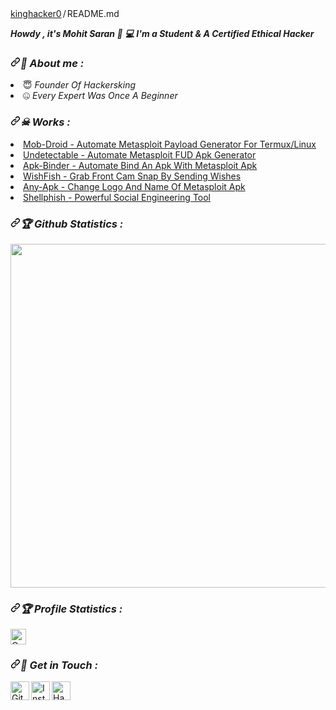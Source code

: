 <div class="position-relative">   
  <div class="Box mt-4">
  <div class="Box-body p-4">
    <div class="d-flex flex-justify-between">
      <div class="text-mono text-small mb-3">
        <a href="https://github.com/kinghacker0" class="no-underline Link--primary">kinghacker0</a><span class="color-fg-muted d-inline-block" style="padding:0px 2px;">/</span>README<span class="color-fg-muted">.md</span>
      </div>


</path></svg></a><b><i>Howdy , it's Mohit Saran <g-emoji class="g-emoji" alias="wave" fallback-src="https://github.githubassets.com/images/icons/emoji/unicode/1f44b.png">👋</g-emoji></i></b></h2>
<b><i><g-emoji class="g-emoji" alias="computer" fallback-src="https://github.githubassets.com/images/icons/emoji/unicode/1f4bb.png">💻</g-emoji> I'm a Student &amp; A Certified Ethical Hacker</i></b>
<h3 dir="auto"><a id="user-content--about-me-" class="anchor" aria-hidden="true" href="#-about-me-"><svg class="octicon octicon-link" viewBox="0 0 16 16" version="1.1" width="16" height="16" aria-hidden="true"><path fill-rule="evenodd" d="M7.775 3.275a.75.75 0 001.06 1.06l1.25-1.25a2 2 0 112.83 2.83l-2.5 2.5a2 2 0 01-2.83 0 .75.75 0 00-1.06 1.06 3.5 3.5 0 004.95 0l2.5-2.5a3.5 3.5 0 00-4.95-4.95l-1.25 1.25zm-4.69 9.64a2 2 0 010-2.83l2.5-2.5a2 2 0 012.83 0 .75.75 0 001.06-1.06 3.5 3.5 0 00-4.95 0l-2.5 2.5a3.5 3.5 0 004.95 4.95l1.25-1.25a.75.75 0 00-1.06-1.06l-1.25 1.25a2 2 0 01-2.83 0z"></path></svg></a><b><i><g-emoji class="g-emoji" alias="cowboy_hat_face" fallback-src="https://github.githubassets.com/images/icons/emoji/unicode/1f920.png">🤠</g-emoji> About me :</i></b></h3>
<li> <g-emoji class="g-emoji" alias="innocent" fallback-src="https://github.githubassets.com/images/icons/emoji/unicode/1f607.png">😇</g-emoji> <i>Founder Of Hackersking</i></li>
<li> <g-emoji class="g-emoji" alias="zipper_mouth_face" fallback-src="https://github.githubassets.com/images/icons/emoji/unicode/1f910.png">🤐</g-emoji> <i>Every Expert Was Once A Beginner</i></li>
<h3 dir="auto"><a id="user-content--works-" class="anchor" aria-hidden="true" href="#-works-"><svg class="octicon octicon-link" viewBox="0 0 16 16" version="1.1" width="16" height="16" aria-hidden="true"><path fill-rule="evenodd" d="M7.775 3.275a.75.75 0 001.06 1.06l1.25-1.25a2 2 0 112.83 2.83l-2.5 2.5a2 2 0 01-2.83 0 .75.75 0 00-1.06 1.06 3.5 3.5 0 004.95 0l2.5-2.5a3.5 3.5 0 00-4.95-4.95l-1.25 1.25zm-4.69 9.64a2 2 0 010-2.83l2.5-2.5a2 2 0 012.83 0 .75.75 0 001.06-1.06 3.5 3.5 0 00-4.95 0l-2.5 2.5a3.5 3.5 0 004.95 4.95l1.25-1.25a.75.75 0 00-1.06-1.06l-1.25 1.25a2 2 0 01-2.83 0z"></path></svg></a><b><i><g-emoji class="g-emoji" alias="skull_and_crossbones" fallback-src="https://github.githubassets.com/images/icons/emoji/unicode/2620.png">☠</g-emoji> Works :</i></b></h3>
<li> <a href="https://github.com/kinghacker0/Mob-Droidr">Mob-Droid - Automate Metasploit Payload Generator For Termux/Linux</a>
</li><li> <a href="https://github.com/kinghacker0/Undetectable">Undetectable - Automate Metasploit FUD Apk Generator</a>
</li><li> <a href="https://github.com/kinghacker0/Apk-Binder">Apk-Binder - Automate Bind An Apk With Metasploit Apk</a>
</li><li> <a href="https://github.com/kinghacker0/WishFish">WishFish - Grab Front Cam Snap By Sending Wishes</a>
</li><li> <a href="https://github.com/kinghacker0/Any-Apk">Any-Apk - Change Logo And Name Of Metasploit Apk</a>
</li><li> <a href="https://github.com/kinghacker0/Shellphish">Shellphish - Powerful Social Engineering Tool</a>
<h3 dir="auto"><a id="user-content--github-statistics-" class="anchor" aria-hidden="true" href="#-github-statistics-"><svg class="octicon octicon-link" viewBox="0 0 16 16" version="1.1" width="16" height="16" aria-hidden="true"><path fill-rule="evenodd" d="M7.775 3.275a.75.75 0 001.06 1.06l1.25-1.25a2 2 0 112.83 2.83l-2.5 2.5a2 2 0 01-2.83 0 .75.75 0 00-1.06 1.06 3.5 3.5 0 004.95 0l2.5-2.5a3.5 3.5 0 00-4.95-4.95l-1.25 1.25zm-4.69 9.64a2 2 0 010-2.83l2.5-2.5a2 2 0 012.83 0 .75.75 0 001.06-1.06 3.5 3.5 0 00-4.95 0l-2.5 2.5a3.5 3.5 0 004.95 4.95l1.25-1.25a.75.75 0 00-1.06-1.06l-1.25 1.25a2 2 0 01-2.83 0z"></path></svg></a><b><i><g-emoji class="g-emoji" alias="trophy" fallback-src="https://github.githubassets.com/images/icons/emoji/unicode/1f3c6.png">🏆</g-emoji> Github Statistics :</i></b></h3>
<a href="https://github.com/htr-tech"><img width="550" src="https://camo.githubusercontent.com/fadc0abc11827a56b082750d3873f5bf324e1192705db3b9ade49f097b116223/68747470733a2f2f6769746875622d70726f66696c652d74726f7068792e76657263656c2e6170702f3f757365726e616d653d6874722d74656368267468656d653d64726163756c61266e6f2d6672616d653d74727565267469746c653d466f6c6c6f776572732c53746172732c436f6d6d69742c5265706f7369746f72792c497373756573" data-canonical-src="https://github-profile-trophy.vercel.app/?username=htr-tech&amp;theme=dracula&amp;no-frame=true&amp;title=Followers,Stars,Commit,Repository,Issues" style="max-width: 100%;"></a>
<h3 dir="auto"><a id="user-content--profile-statistics-" class="anchor" aria-hidden="true" href="#-profile-statistics-"><svg class="octicon octicon-link" viewBox="0 0 16 16" version="1.1" width="16" height="16" aria-hidden="true"><path fill-rule="evenodd" d="M7.775 3.275a.75.75 0 001.06 1.06l1.25-1.25a2 2 0 112.83 2.83l-2.5 2.5a2 2 0 01-2.83 0 .75.75 0 00-1.06 1.06 3.5 3.5 0 004.95 0l2.5-2.5a3.5 3.5 0 00-4.95-4.95l-1.25 1.25zm-4.69 9.64a2 2 0 010-2.83l2.5-2.5a2 2 0 012.83 0 .75.75 0 001.06-1.06 3.5 3.5 0 00-4.95 0l-2.5 2.5a3.5 3.5 0 004.95 4.95l1.25-1.25a.75.75 0 00-1.06-1.06l-1.25 1.25a2 2 0 01-2.83 0z"></path></svg></a><b><i><g-emoji class="g-emoji" alias="trophy" fallback-src="https://github.githubassets.com/images/icons/emoji/unicode/1f3c6.png">🏆</g-emoji> Profile Statistics :</i></b></h3>
<a href="https://github.com/kinghacker0"><img height="25" title="Counter" src="https://camo.githubusercontent.com/9e47af548f42e3f738f3e3df0f8ab67b26c869286d17b29372dea62cfcbafa89/68747470733a2f2f6b6f6d617265762e636f6d2f67687076632f3f757365726e616d653d6874722d7465636826636f6c6f723d626c756576696f6c6574267374796c653d666c61742d737175617265" data-canonical-src="https://komarev.com/ghpvc/?username=kinghacker0&amp;color=blueviolet&amp;style=flat-square" style="max-width: 100%;"></a>
<h3 dir="auto"><a id="user-content--get-in-touch-" class="anchor" aria-hidden="true" href="#-get-in-touch-"><svg class="octicon octicon-link" viewBox="0 0 16 16" version="1.1" width="16" height="16" aria-hidden="true"><path fill-rule="evenodd" d="M7.775 3.275a.75.75 0 001.06 1.06l1.25-1.25a2 2 0 112.83 2.83l-2.5 2.5a2 2 0 01-2.83 0 .75.75 0 00-1.06 1.06 3.5 3.5 0 004.95 0l2.5-2.5a3.5 3.5 0 00-4.95-4.95l-1.25 1.25zm-4.69 9.64a2 2 0 010-2.83l2.5-2.5a2 2 0 012.83 0 .75.75 0 001.06-1.06 3.5 3.5 0 00-4.95 0l-2.5 2.5a3.5 3.5 0 004.95 4.95l1.25-1.25a.75.75 0 00-1.06-1.06l-1.25 1.25a2 2 0 01-2.83 0z"></path></svg></a><b><i><g-emoji class="g-emoji" alias="satellite" fallback-src="https://github.githubassets.com/images/icons/emoji/unicode/1f4e1.png">📡</g-emoji> Get in Touch :</i></b></h3>
<a href="https://github.com/kinghacker0"><img align="left" title="Github" alt="Github" width="30px" src="https://raw.githubusercontent.com/htr-tech/htr-tech/master/assets/github.png" style="max-width: 100%;"></a>
<a href="https://www.instagram.com/hackersking.in" rel="nofollow"><img align="left" title="Instagram" alt="Instagram" width="30px" src="https://raw.githubusercontent.com/htr-tech/htr-tech/master/assets/instagram.png" style="max-width: 100%;"></a>
<a href="https://www.hackersking.in" rel="nofollow"><img align="left" title="Website" alt="Hackersking" width="30px" src="https://avatars.githubusercontent.com/u/48322980?s=96&v=4" style="max-width: 100%;"></a>      
</li></article>
  </div>
</div>
